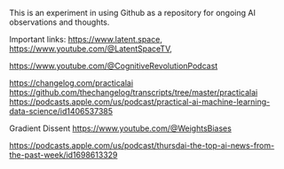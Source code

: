 This is an experiment in using Github as a repository for ongoing AI observations and thoughts.

Important links: https://www.latent.space, https://www.youtube.com/@LatentSpaceTV,

https://www.youtube.com/@CognitiveRevolutionPodcast

https://changelog.com/practicalai
https://github.com/thechangelog/transcripts/tree/master/practicalai
https://podcasts.apple.com/us/podcast/practical-ai-machine-learning-data-science/id1406537385

Gradient Dissent https://www.youtube.com/@WeightsBiases

https://podcasts.apple.com/us/podcast/thursdai-the-top-ai-news-from-the-past-week/id1698613329

